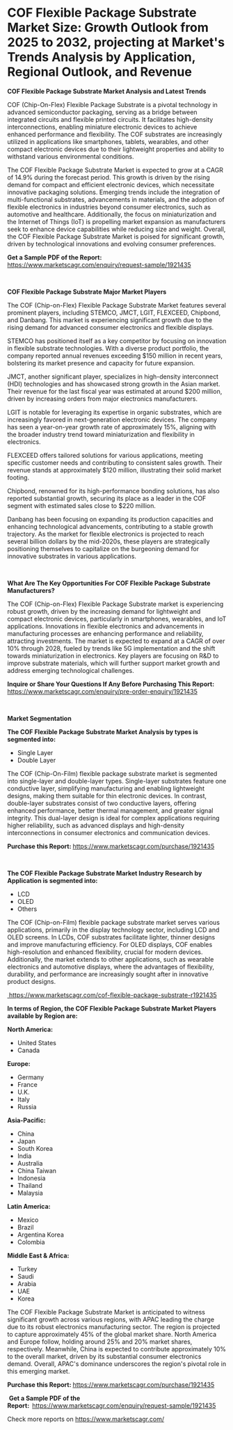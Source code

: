 <p><h1>COF Flexible Package Substrate Market Size: Growth Outlook from 2025 to 2032, projecting at Market's Trends Analysis by Application, Regional Outlook, and Revenue</h1></p><p><strong>COF Flexible Package Substrate Market Analysis and Latest Trends</strong></p>
<p><p>COF (Chip-On-Flex) Flexible Package Substrate is a pivotal technology in advanced semiconductor packaging, serving as a bridge between integrated circuits and flexible printed circuits. It facilitates high-density interconnections, enabling miniature electronic devices to achieve enhanced performance and flexibility. The COF substrates are increasingly utilized in applications like smartphones, tablets, wearables, and other compact electronic devices due to their lightweight properties and ability to withstand various environmental conditions.</p><p>The COF Flexible Package Substrate Market is expected to grow at a CAGR of 14.9% during the forecast period. This growth is driven by the rising demand for compact and efficient electronic devices, which necessitate innovative packaging solutions. Emerging trends include the integration of multi-functional substrates, advancements in materials, and the adoption of flexible electronics in industries beyond consumer electronics, such as automotive and healthcare. Additionally, the focus on miniaturization and the Internet of Things (IoT) is propelling market expansion as manufacturers seek to enhance device capabilities while reducing size and weight. Overall, the COF Flexible Package Substrate Market is poised for significant growth, driven by technological innovations and evolving consumer preferences.</p></p>
<p><strong>Get a Sample PDF of the Report:&nbsp;</strong> <a href="https://www.marketscagr.com/enquiry/request-sample/1921435?utm_campaign=2265&utm_medium=2&utm_source=Github&utm_content=ia&utm_term=13022025&utm_id=cof-flexible-package-substrate">https://www.marketscagr.com/enquiry/request-sample/1921435</a></p>
<p>&nbsp;</p>
<p><strong>COF Flexible Package Substrate Major Market Players</strong></p>
<p><p>The COF (Chip-on-Flex) Flexible Package Substrate Market features several prominent players, including STEMCO, JMCT, LGIT, FLEXCEED, Chipbond, and Danbang. This market is experiencing significant growth due to the rising demand for advanced consumer electronics and flexible displays.</p><p>STEMCO has positioned itself as a key competitor by focusing on innovation in flexible substrate technologies. With a diverse product portfolio, the company reported annual revenues exceeding $150 million in recent years, bolstering its market presence and capacity for future expansion.</p><p>JMCT, another significant player, specializes in high-density interconnect (HDI) technologies and has showcased strong growth in the Asian market. Their revenue for the last fiscal year was estimated at around $200 million, driven by increasing orders from major electronics manufacturers.</p><p>LGIT is notable for leveraging its expertise in organic substrates, which are increasingly favored in next-generation electronic devices. The company has seen a year-on-year growth rate of approximately 15%, aligning with the broader industry trend toward miniaturization and flexibility in electronics.</p><p>FLEXCEED offers tailored solutions for various applications, meeting specific customer needs and contributing to consistent sales growth. Their revenue stands at approximately $120 million, illustrating their solid market footing.</p><p>Chipbond, renowned for its high-performance bonding solutions, has also reported substantial growth, securing its place as a leader in the COF segment with estimated sales close to $220 million.</p><p>Danbang has been focusing on expanding its production capacities and enhancing technological advancements, contributing to a stable growth trajectory. As the market for flexible electronics is projected to reach several billion dollars by the mid-2020s, these players are strategically positioning themselves to capitalize on the burgeoning demand for innovative substrates in various applications.</p></p>
<p>&nbsp;</p>
<p><strong>What Are The Key Opportunities For COF Flexible Package Substrate Manufacturers?</strong></p>
<p><p>The COF (Chip-on-Flex) Flexible Package Substrate market is experiencing robust growth, driven by the increasing demand for lightweight and compact electronic devices, particularly in smartphones, wearables, and IoT applications. Innovations in flexible electronics and advancements in manufacturing processes are enhancing performance and reliability, attracting investments. The market is expected to expand at a CAGR of over 10% through 2028, fueled by trends like 5G implementation and the shift towards miniaturization in electronics. Key players are focusing on R&D to improve substrate materials, which will further support market growth and address emerging technological challenges.</p></p>
<p><strong>Inquire or Share Your Questions If Any Before Purchasing This Report:</strong> <a href="https://www.marketscagr.com/enquiry/pre-order-enquiry/1921435?utm_campaign=2265&utm_medium=2&utm_source=Github&utm_content=ia&utm_term=13022025&utm_id=cof-flexible-package-substrate">https://www.marketscagr.com/enquiry/pre-order-enquiry/1921435</a></p>
<p>&nbsp;</p>
<p><strong>Market Segmentation</strong></p>
<p><strong>The COF Flexible Package Substrate Market Analysis by types is segmented into:</strong></p>
<p><ul><li>Single Layer</li><li>Double Layer</li></ul></p>
<p><p>The COF (Chip-On-Film) flexible package substrate market is segmented into single-layer and double-layer types. Single-layer substrates feature one conductive layer, simplifying manufacturing and enabling lightweight designs, making them suitable for thin electronic devices. In contrast, double-layer substrates consist of two conductive layers, offering enhanced performance, better thermal management, and greater signal integrity. This dual-layer design is ideal for complex applications requiring higher reliability, such as advanced displays and high-density interconnections in consumer electronics and communication devices.</p></p>
<p><strong>Purchase this Report:&nbsp;</strong><a href="https://www.marketscagr.com/purchase/1921435?utm_campaign=2265&utm_medium=2&utm_source=Github&utm_content=ia&utm_term=13022025&utm_id=cof-flexible-package-substrate">https://www.marketscagr.com/purchase/1921435</a></p>
<p>&nbsp;</p>
<p><strong>The COF Flexible Package Substrate Market Industry Research by Application is segmented into:</strong></p>
<p><ul><li>LCD</li><li>OLED</li><li>Others</li></ul></p>
<p><p>The COF (Chip-on-Film) flexible package substrate market serves various applications, primarily in the display technology sector, including LCD and OLED screens. In LCDs, COF substrates facilitate lighter, thinner designs and improve manufacturing efficiency. For OLED displays, COF enables high-resolution and enhanced flexibility, crucial for modern devices. Additionally, the market extends to other applications, such as wearable electronics and automotive displays, where the advantages of flexibility, durability, and performance are increasingly sought after in innovative product designs.</p></p>
<p><a href="https://www.marketscagr.com/cof-flexible-package-substrate-r1921435?utm_campaign=2265&utm_medium=2&utm_source=Github&utm_content=ia&utm_term=13022025&utm_id=cof-flexible-package-substrate">&nbsp;https://www.marketscagr.com/cof-flexible-package-substrate-r1921435</a></p>
<p><strong>In terms of Region, the COF Flexible Package Substrate Market Players available by Region are:</strong></p>
<p>
    <p> <strong> North America: </strong>
        <ul>
            <li>United States</li>
            <li>Canada</li>
        </ul>
        </p> 
    <p> <strong> Europe: </strong>
        <ul>
            <li>Germany</li>
            <li>France</li>
            <li>U.K.</li>
            <li>Italy</li>
            <li>Russia</li>
        </ul>
        </p> 
    <p> <strong> Asia-Pacific: </strong>
        <ul>
            <li>China</li>
            <li>Japan</li>
            <li>South Korea</li>
            <li>India</li>
            <li>Australia</li>
            <li>China Taiwan</li>
            <li>Indonesia</li>
            <li>Thailand</li>
            <li>Malaysia</li>
        </ul>
        </p> 
    <p> <strong> Latin America: </strong>
        <ul>
            <li>Mexico</li>
            <li>Brazil</li>
            <li>Argentina Korea</li>
            <li>Colombia</li>
        </ul>
        </p> 
    <p> <strong> Middle East & Africa: </strong>
        <ul>
            <li>Turkey</li>
            <li>Saudi</li>
            <li>Arabia</li>
            <li>UAE</li>
            <li>Korea</li>
        </ul>
    </p>
    </p>
<p><p>The COF Flexible Package Substrate Market is anticipated to witness significant growth across various regions, with APAC leading the charge due to its robust electronics manufacturing sector. The region is projected to capture approximately 45% of the global market share. North America and Europe follow, holding around 25% and 20% market shares, respectively. Meanwhile, China is expected to contribute approximately 10% to the overall market, driven by its substantial consumer electronics demand. Overall, APAC's dominance underscores the region's pivotal role in this emerging market.</p></p>
<p><strong>Purchase this Report: </strong><a href="https://www.marketscagr.com/purchase/1921435?utm_campaign=2265&utm_medium=2&utm_source=Github&utm_content=ia&utm_term=13022025&utm_id=cof-flexible-package-substrate">https://www.marketscagr.com/purchase/1921435</a></p>
<p>&nbsp;<strong>Get a Sample PDF of the Report:&nbsp;&nbsp;</strong><a href="https://www.marketscagr.com/enquiry/request-sample/1921435?utm_campaign=2265&utm_medium=2&utm_source=Github&utm_content=ia&utm_term=13022025&utm_id=cof-flexible-package-substrate">https://www.marketscagr.com/enquiry/request-sample/1921435</a></p>
<p><strong></strong></p>
<p>Check more reports on <a href="https://www.marketscagr.com/?utm_campaign=2265&utm_medium=2&utm_source=Github&utm_content=ia&utm_term=13022025&utm_id=cof-flexible-package-substrate">https://www.marketscagr.com/</a></p>